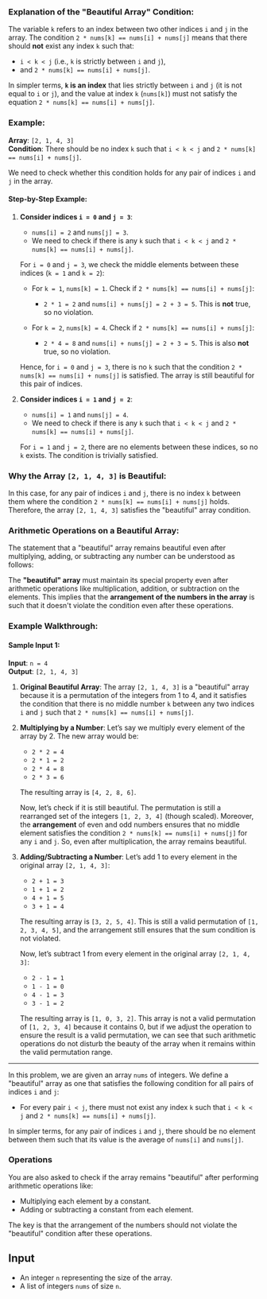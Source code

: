 ### Explanation of the "Beautiful Array" Condition:

The variable `k` refers to an index between two other indices `i` and `j` in the array. The condition `2 * nums[k] == nums[i] + nums[j]` means that there should **not** exist any index `k` such that:

- `i < k < j` (i.e., `k` is strictly between `i` and `j`),
- and `2 * nums[k] == nums[i] + nums[j]`.

In simpler terms, **`k` is an index** that lies strictly between `i` and `j` (it is not equal to `i` or `j`), and the value at index `k` (`nums[k]`) must not satisfy the equation `2 * nums[k] == nums[i] + nums[j]`.

### Example:

**Array**: `[2, 1, 4, 3]`  
**Condition**: There should be no index `k` such that `i < k < j` and `2 * nums[k] == nums[i] + nums[j]`.

We need to check whether this condition holds for any pair of indices `i` and `j` in the array.

#### Step-by-Step Example:

1. **Consider indices `i = 0` and `j = 3`**:
   - `nums[i] = 2` and `nums[j] = 3`.
   - We need to check if there is any `k` such that `i < k < j` and `2 * nums[k] == nums[i] + nums[j]`.

   For `i = 0` and `j = 3`, we check the middle elements between these indices (`k = 1` and `k = 2`):

   - For `k = 1`, `nums[k] = 1`. Check if `2 * nums[k] == nums[i] + nums[j]`:
     - `2 * 1 = 2` and `nums[i] + nums[j] = 2 + 3 = 5`. This is **not** true, so no violation.
     
   - For `k = 2`, `nums[k] = 4`. Check if `2 * nums[k] == nums[i] + nums[j]`:
     - `2 * 4 = 8` and `nums[i] + nums[j] = 2 + 3 = 5`. This is also **not** true, so no violation.

   Hence, for `i = 0` and `j = 3`, there is no `k` such that the condition `2 * nums[k] == nums[i] + nums[j]` is satisfied. The array is still beautiful for this pair of indices.

2. **Consider indices `i = 1` and `j = 2`**:
   - `nums[i] = 1` and `nums[j] = 4`.
   - We need to check if there is any `k` such that `i < k < j` and `2 * nums[k] == nums[i] + nums[j]`.

   For `i = 1` and `j = 2`, there are no elements between these indices, so no `k` exists. The condition is trivially satisfied.

### Why the Array `[2, 1, 4, 3]` is Beautiful:

In this case, for any pair of indices `i` and `j`, there is no index `k` between them where the condition `2 * nums[k] == nums[i] + nums[j]` holds. Therefore, the array `[2, 1, 4, 3]` satisfies the "beautiful" array condition.

### Arithmetic Operations on a Beautiful Array:

The statement that a "beautiful" array remains beautiful even after multiplying, adding, or subtracting any number can be understood as follows:

The **"beautiful" array** must maintain its special property even after arithmetic operations like multiplication, addition, or subtraction on the elements. This implies that the **arrangement of the numbers in the array** is such that it doesn't violate the condition even after these operations.

### Example Walkthrough:

#### Sample Input 1:
**Input**: `n = 4`  
**Output**: `[2, 1, 4, 3]`

1. **Original Beautiful Array**:
   The array `[2, 1, 4, 3]` is a "beautiful" array because it is a permutation of the integers from 1 to 4, and it satisfies the condition that there is no middle number `k` between any two indices `i` and `j` such that `2 * nums[k] == nums[i] + nums[j]`.

2. **Multiplying by a Number**:
   Let’s say we multiply every element of the array by 2. The new array would be:

   - `2 * 2 = 4`
   - `2 * 1 = 2`
   - `2 * 4 = 8`
   - `2 * 3 = 6`

   The resulting array is `[4, 2, 8, 6]`.

   Now, let’s check if it is still beautiful. The permutation is still a rearranged set of the integers `[1, 2, 3, 4]` (though scaled). Moreover, the **arrangement** of even and odd numbers ensures that no middle element satisfies the condition `2 * nums[k] == nums[i] + nums[j]` for any `i` and `j`. So, even after multiplication, the array remains beautiful.

3. **Adding/Subtracting a Number**:
   Let’s add 1 to every element in the original array `[2, 1, 4, 3]`:

   - `2 + 1 = 3`
   - `1 + 1 = 2`
   - `4 + 1 = 5`
   - `3 + 1 = 4`

   The resulting array is `[3, 2, 5, 4]`. This is still a valid permutation of `[1, 2, 3, 4, 5]`, and the arrangement still ensures that the sum condition is not violated.

   Now, let’s subtract 1 from every element in the original array `[2, 1, 4, 3]`:

   - `2 - 1 = 1`
   - `1 - 1 = 0`
   - `4 - 1 = 3`
   - `3 - 1 = 2`

   The resulting array is `[1, 0, 3, 2]`. This array is not a valid permutation of `[1, 2, 3, 4]` because it contains 0, but if we adjust the operation to ensure the result is a valid permutation, we can see that such arithmetic operations do not disturb the beauty of the array when it remains within the valid permutation range.

---


In this problem, we are given an array `nums` of integers. We define a "beautiful" array as one that satisfies the following condition for all pairs of indices `i` and `j`:

- For every pair `i < j`, there must not exist any index `k` such that `i < k < j` and `2 * nums[k] == nums[i] + nums[j]`.

In simpler terms, for any pair of indices `i` and `j`, there should be no element between them such that its value is the average of `nums[i]` and `nums[j]`.

### Operations

You are also asked to check if the array remains "beautiful" after performing arithmetic operations like:

- Multiplying each element by a constant.
- Adding or subtracting a constant from each element.

The key is that the arrangement of the numbers should not violate the "beautiful" condition after these operations.

## Input

- An integer `n` representing the size of the array.
- A list of integers `nums` of size `n`.

